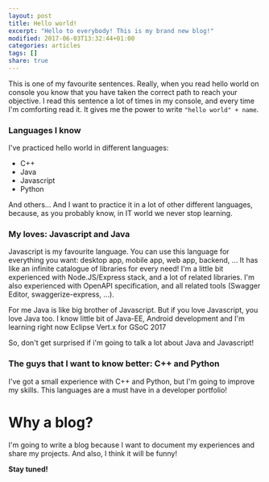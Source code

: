 ```yaml
---
layout: post
title: Hello world!
excerpt: "Hello to everybody! This is my brand new blog!"
modified: 2017-06-03T13:32:44+01:00
categories: articles
tags: []
share: true
---
```

This is one of my favourite sentences. Really, when you read hello world on console you know that you have taken the correct path to reach your objective. I read this sentence a lot of times in my console, and every time I'm comforting read it. It gives me the power to write `"hello world" + name`.

### Languages I know
I've practiced hello world in different languages:

  * C++
  * Java
  * Javascript
  * Python

And others... And I want to practice it in a lot of other different languages, because, as you probably know, in IT world we never stop learning.

### My loves: Javascript and Java
Javascript is my favourite language. You can use this language for everything you want: desktop app, mobile app, web app, backend, ... It has like an infinite catalogue of libraries for every need! I'm a little bit experienced with Node.JS/Express stack, and a lot of related libraries. I'm also experienced with OpenAPI specification, and all related tools (Swagger Editor, swaggerize-express, ...).

For me Java is like big brother of Javascript. But if you love Javascript, you love Java too. I know little bit of Java-EE, Android development and I'm learning right now Eclipse Vert.x for GSoC 2017

So, don't get surprised if i'm going to talk a lot about Java and Javascript!

### The guys that I want to know better: C++ and Python
I've got a small experience with C++ and Python, but I'm going to improve my skills. This languages are a must have in a developer portfolio!

# Why a blog?
I'm going to write a blog because I want to document my experiences and share my projects. And also, I think it will be funny!

**Stay tuned!**

